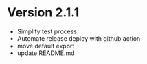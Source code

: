 # Version 2.1.1

- Simplify test process
- Automate release deploy with github action
- move default export
- update README.md
